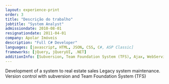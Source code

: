```yaml
---
layout: experience-print
order: 3
title: "Descrição do trabalho"
jobtitle: "System Analyst"
admissiondate: 2010-08-01
resignationdate: 2011-04-01
company: Apolar Imóveis
description: "Full C# Developer"
languages: [javascript, HTML, JSON, CSS, C#, ASP Classic]
frameworks: [jQuery, jQueryUI, .NET]
additionInfo: [Subversion, Team Foundation System (TFS), Ajax, WebServices, MySql]
---
```


Development of a system to real estate sales Legacy system maintenance. Version control with subversion and Team Foundation System (TFS)
